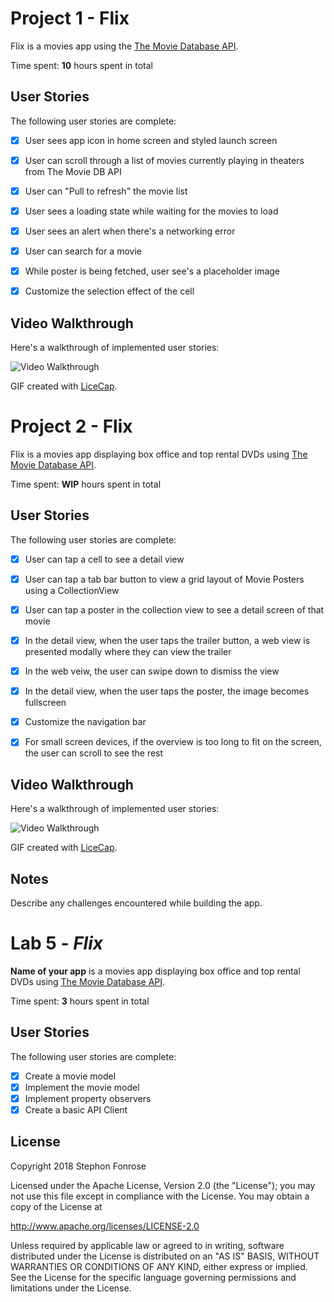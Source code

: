 # Project 1 - Flix

Flix is a movies app using the [The Movie Database API](http://docs.themoviedb.apiary.io/#).

Time spent: **10** hours spent in total

## User Stories

The following user stories are complete:

- [x] User sees app icon in home screen and styled launch screen
- [x] User can scroll through a list of movies currently playing in theaters from The Movie DB API
- [x] User can "Pull to refresh" the movie list
- [x] User sees a loading state while waiting for the movies to load
- [x] User sees an alert when there's a networking error
- [x] User can search for a movie
- [x] While poster is being fetched, user see's a placeholder image
- [x] Customize the selection effect of the cell


## Video Walkthrough

Here's a walkthrough of implemented user stories:

![Video Walkthrough](https://i.imgur.com/RorqPeD.gif)

GIF created with [LiceCap](http://www.cockos.com/licecap/).

# Project 2 - Flix

Flix is a movies app displaying box office and top rental DVDs using [The Movie Database API](http://docs.themoviedb.apiary.io/#).

Time spent: **WIP** hours spent in total

## User Stories

The following user stories are complete:

- [x] User can tap a cell to see a detail view
- [x] User can tap a tab bar button to view a grid layout of Movie Posters using a CollectionView
- [x] User can tap a poster in the collection view to see a detail screen of that movie
- [x] In the detail view, when the user taps the trailer button, a web view is presented modally where they can view the trailer
- [x] In the web veiw, the user can swipe down to dismiss the view
- [x] In the detail view, when the user taps the poster, the image becomes fullscreen
- [x] Customize the navigation bar
- [x] For small screen devices, if the overview is too long to fit on the screen, the user can scroll to see the rest


## Video Walkthrough

Here's a walkthrough of implemented user stories:

![Video Walkthrough](https://i.imgur.com/bdTH7gb.gif)

GIF created with [LiceCap](http://www.cockos.com/licecap/).

## Notes

Describe any challenges encountered while building the app.

# Lab 5 - *Flix*

**Name of your app** is a movies app displaying box office and top rental DVDs using [The Movie Database API](http://docs.themoviedb.apiary.io/#).

Time spent: **3** hours spent in total

## User Stories

The following user stories are complete:

- [x] Create a movie model
- [x] Implement the movie model
- [x] Implement property observers
- [x] Create a basic API Client

## License

Copyright 2018 Stephon Fonrose

Licensed under the Apache License, Version 2.0 (the "License");
you may not use this file except in compliance with the License.
You may obtain a copy of the License at

http://www.apache.org/licenses/LICENSE-2.0

Unless required by applicable law or agreed to in writing, software
distributed under the License is distributed on an "AS IS" BASIS,
WITHOUT WARRANTIES OR CONDITIONS OF ANY KIND, either express or implied.
See the License for the specific language governing permissions and
limitations under the License.

